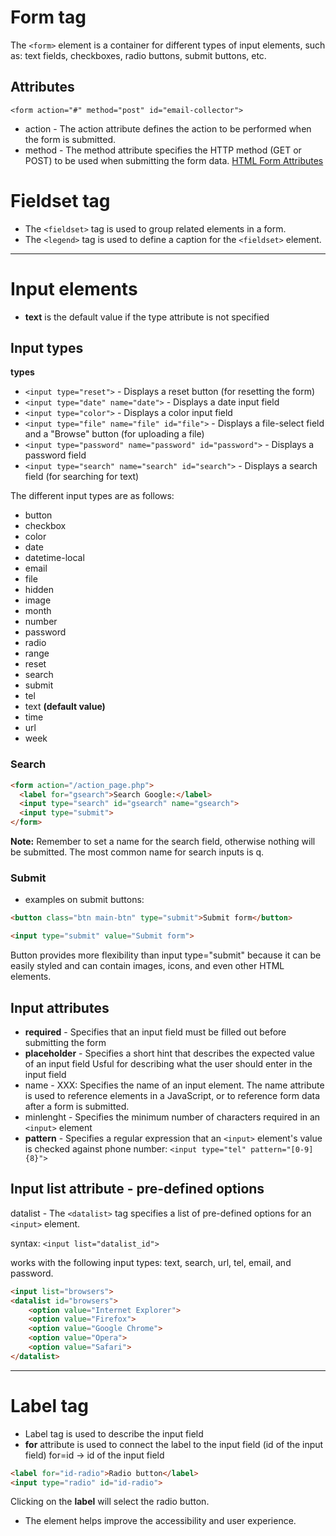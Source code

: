 


# Form tag
The `<form>`  element is a container for different types of input elements,
such as: text fields, checkboxes, radio buttons, submit buttons, etc.


## Attributes
`<form action="#" method="post" id="email-collector">` 

* action - The action attribute defines the action to be performed when the form is submitted.
* method - The method attribute specifies the HTTP method (GET or POST) to be used when submitting the form data.
  [HTML Form Attributes](https://www.w3schools.com/html/html_forms_attributes.asp)

# Fieldset tag
* The `<fieldset>` tag is used to group related elements in a form.
* The `<legend>` tag is used to define a caption for the `<fieldset>`  element.

--------------------------------------------------

# Input elements
* **text** is the default value if the type attribute is not specified


## Input types
**types**
* `<input type="reset">`  - Displays a reset button (for resetting the form)
* `<input type="date" name="date">` - Displays a date input field
* `<input type="color">` - Displays a color input field
* `<input type="file" name="file" id="file">` - Displays a file-select field and a "Browse" button (for uploading a file)
* `<input type="password" name="password" id="password">` - Displays a password field
* `<input type="search" name="search" id="search">` - Displays a search field (for searching for text)


The different input types are as follows:
* button 
* checkbox 
* color 
* date 
* datetime-local 
* email 
* file 
* hidden 
* image 
* month 
* number 
* password 
* radio 
* range 
* reset 
* search 
* submit 
* tel 
* text **(default value)**
* time 
* url 
* week 

### Search
```html
<form action="/action_page.php">
  <label for="gsearch">Search Google:</label>
  <input type="search" id="gsearch" name="gsearch">
  <input type="submit">
</form>
```

**Note:** Remember to set a name for the search field, otherwise nothing will be
submitted. The most common name for search inputs is q.

### Submit
* examples on submit buttons: 
```html
<button class="btn main-btn" type="submit">Submit form</button>
```

```html
<input type="submit" value="Submit form">
```

Button provides more flexibility than input type="submit" because it can be
easily styled and can contain images, icons, and even other HTML elements.



## Input attributes
* **required** - Specifies that an input field must be filled out before submitting the form
* **placeholder** - Specifies a short hint that describes the expected value of an input field 
                Usful for describing what the user should enter in the input field
* name - XXX: Specifies the name of an input element. The name attribute is used to
  reference elements in a JavaScript, or to reference form data after a form is
  submitted.
* minlenght - Specifies the minimum number of characters required in an `<input>`  element
* **pattern** - Specifies a regular expression that an `<input>`  element's value is checked against
  phone number: `<input type="tel" pattern="[0-9]{8}">` 

## Input list attribute - pre-defined options
datalist - The `<datalist>` tag specifies a list of pre-defined options for an `<input>` element.

syntax: `<input list="datalist_id">` 

works with the following input types: text, search, url, tel, email, and password. 

```html
<input list="browsers">
<datalist id="browsers">
    <option value="Internet Explorer">
    <option value="Firefox">
    <option value="Google Chrome">
    <option value="Opera">
    <option value="Safari">
</datalist>
```
            
--------------------------------------------------

# Label tag
* Label tag is used to describe the input field
* **for** attribute is used to connect the label to the input field (id of the input field)
  for=id -> id of the input field
```html
<label for="id-radio">Radio button</label>
<input type="radio" id="id-radio">
```

Clicking on the **label** will select the radio button.


* The <label> element helps improve the accessibility and user experience. 



